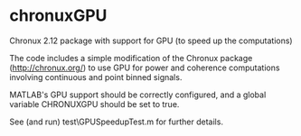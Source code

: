 # chronuxGPU
Chronux 2.12 package with support for GPU (to speed up the computations)

The code includes a simple modification of the Chronux package (http://chronux.org/) 
to use GPU for power and coherence computations involving continuous and point binned signals.

MATLAB's GPU support should be correctly configured, and a global variable CHRONUXGPU should be set to true.

See (and run) test\GPUSpeedupTest.m for further details. 
